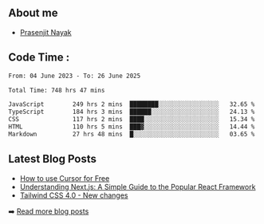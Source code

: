 ## About me
- [Prasenjit Nayak](https://prasen.dev) <br>

## Code Time : 
<!--START_SECTION:waka-->

```txt
From: 04 June 2023 - To: 26 June 2025

Total Time: 748 hrs 47 mins

JavaScript        249 hrs 2 mins  ████████░░░░░░░░░░░░░░░░░   32.65 %
TypeScript        184 hrs 3 mins  ██████░░░░░░░░░░░░░░░░░░░   24.13 %
CSS               117 hrs 2 mins  ████░░░░░░░░░░░░░░░░░░░░░   15.34 %
HTML              110 hrs 5 mins  ███▓░░░░░░░░░░░░░░░░░░░░░   14.44 %
Markdown          27 hrs 48 mins  █░░░░░░░░░░░░░░░░░░░░░░░░   03.65 %
```

<!--END_SECTION:waka-->

## Latest Blog Posts
<!-- BLOG-POSTS:START -->
- [How to use Cursor for Free](https://github.com/StarKnightt/prasendev/blog/cursor-free)
- [Understanding Next.js: A Simple Guide to the Popular React Framework](https://github.com/StarKnightt/prasendev/blog/next-js-workflow)
- [Tailwind CSS 4.0 - New changes](https://github.com/StarKnightt/prasendev/blog/tailwindcss-4.0)

➡️ [Read more blog posts](https://prasen.dev/blog)
<!-- BLOG-POSTS:END -->


<!-- End of the README files :) --!>

